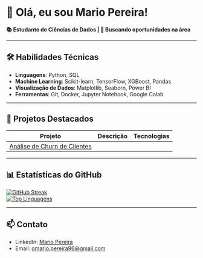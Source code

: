 # 👋 Olá, eu sou Mario Pereira!

**📚 Estudante de Ciências de Dados | 🌟 Buscando oportunidades na área**

---

## 🛠️ **Habilidades Técnicas**  
- **Linguagens**: Python, SQL
- **Machine Learning**: Scikit-learn, TensorFlow, XGBoost, Pandas  
- **Visualização de Dados**: Matplotlib, Seaborn, Power BI  
- **Ferramentas**: Git, Docker, Jupyter Notebook, Google Colab  

---

## 🚀 **Projetos Destacados**  

| Projeto | Descrição | Tecnologias |  
|---------|-----------|-------------|  
| [Análise de Churn de Clientes](https://github.com/M-4vlis/churn-prediction) |

---

## 📊 **Estatísticas do GitHub**  

[![GitHub Streak](https://streak-stats.demolab.com?user=M-4vlis&theme=dark)](https://git.io/streak-stats)  
[![Top Linguagens](https://github-readme-stats.vercel.app/api/top-langs/?username=M-4vlis&layout=compact&theme=vision-friendly-dark)](https://github.com/M-4vlis)  

---

## 📫 **Contato**  
- LinkedIn: [Mario Pereira](https://www.linkedin.com/in/omario-silva96) 
- Email: omario.pereira96@gmail.com 
